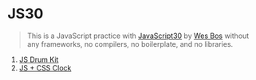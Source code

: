 # JS30

> This is a JavaScript practice with [JavaScript30](https://javascript30.com/) by [Wes Bos](https://github.com/wesbos) without any frameworks, no compilers, no boilerplate, and no libraries.

01. [JS Drum Kit](https://github.com/amelieyeh/JS30/blob/master/01-JSDrumKit/README.md)
02. [JS + CSS Clock](https://github.com/amelieyeh/JS30/blob/master/02-JS%2BCSSClock/README.md)

